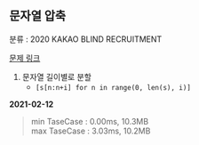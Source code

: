 ## 문자열 압축

분류 : 2020 KAKAO BLIND RECRUITMENT

[문제 링크](https://programmers.co.kr/learn/courses/30/lessons/60057)

1. 문자열 길이별로 분할
    - `[s[n:n+i] for n in range(0, len(s), i)]`

**2021-02-12**

> min TaseCase : 0.00ms, 10.3MB  
> max TaseCase : 3.03ms, 10.2MB  